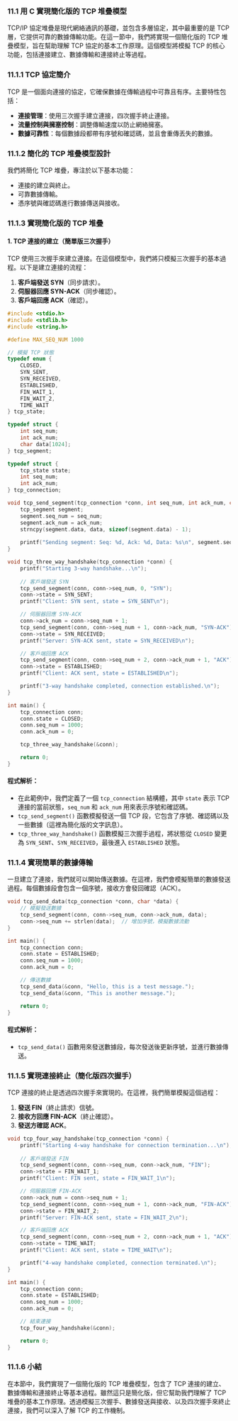 ### **11.1 用 C 實現簡化版的 TCP 堆疊模型**

TCP/IP 協定堆疊是現代網絡通訊的基礎，並包含多層協定，其中最重要的是 TCP 層，它提供可靠的數據傳輸功能。在這一節中，我們將實現一個簡化版的 TCP 堆疊模型，旨在幫助理解 TCP 協定的基本工作原理。這個模型將模擬 TCP 的核心功能，包括連接建立、數據傳輸和連接終止等過程。

### **11.1.1 TCP 協定簡介**

TCP 是一個面向連接的協定，它確保數據在傳輸過程中可靠且有序。主要特性包括：
- **連接管理**：使用三次握手建立連接，四次握手終止連接。
- **流量控制與擁塞控制**：調整傳輸速度以防止網絡擁塞。
- **數據可靠性**：每個數據段都帶有序號和確認碼，並且會重傳丟失的數據。

### **11.1.2 簡化的 TCP 堆疊模型設計**

我們將簡化 TCP 堆疊，專注於以下基本功能：
- 連接的建立與終止。
- 可靠數據傳輸。
- 憑序號與確認碼進行數據傳送與接收。

### **11.1.3 實現簡化版的 TCP 堆疊**

#### 1. **TCP 連接的建立（簡單版三次握手）**

TCP 使用三次握手來建立連接。在這個模型中，我們將只模擬三次握手的基本過程。以下是建立連接的流程：
1. **客戶端發送 SYN**（同步請求）。
2. **伺服器回應 SYN-ACK**（同步確認）。
3. **客戶端回應 ACK**（確認）。

```c
#include <stdio.h>
#include <stdlib.h>
#include <string.h>

#define MAX_SEQ_NUM 1000

// 模擬 TCP 狀態
typedef enum {
    CLOSED,
    SYN_SENT,
    SYN_RECEIVED,
    ESTABLISHED,
    FIN_WAIT_1,
    FIN_WAIT_2,
    TIME_WAIT
} tcp_state;

typedef struct {
    int seq_num;
    int ack_num;
    char data[1024];
} tcp_segment;

typedef struct {
    tcp_state state;
    int seq_num;
    int ack_num;
} tcp_connection;

void tcp_send_segment(tcp_connection *conn, int seq_num, int ack_num, char *data) {
    tcp_segment segment;
    segment.seq_num = seq_num;
    segment.ack_num = ack_num;
    strncpy(segment.data, data, sizeof(segment.data) - 1);
    
    printf("Sending segment: Seq: %d, Ack: %d, Data: %s\n", segment.seq_num, segment.ack_num, segment.data);
}

void tcp_three_way_handshake(tcp_connection *conn) {
    printf("Starting 3-way handshake...\n");
    
    // 客戶端發送 SYN
    tcp_send_segment(conn, conn->seq_num, 0, "SYN");
    conn->state = SYN_SENT;
    printf("Client: SYN sent, state = SYN_SENT\n");

    // 伺服器回應 SYN-ACK
    conn->ack_num = conn->seq_num + 1;
    tcp_send_segment(conn, conn->seq_num + 1, conn->ack_num, "SYN-ACK");
    conn->state = SYN_RECEIVED;
    printf("Server: SYN-ACK sent, state = SYN_RECEIVED\n");

    // 客戶端回應 ACK
    tcp_send_segment(conn, conn->seq_num + 2, conn->ack_num + 1, "ACK");
    conn->state = ESTABLISHED;
    printf("Client: ACK sent, state = ESTABLISHED\n");

    printf("3-way handshake completed, connection established.\n");
}

int main() {
    tcp_connection conn;
    conn.state = CLOSED;
    conn.seq_num = 1000;
    conn.ack_num = 0;

    tcp_three_way_handshake(&conn);

    return 0;
}
```

#### **程式解析**：
- 在此範例中，我們定義了一個 `tcp_connection` 結構體，其中 `state` 表示 TCP 連接的當前狀態，`seq_num` 和 `ack_num` 用來表示序號和確認碼。
- `tcp_send_segment()` 函數模擬發送一個 TCP 段，它包含了序號、確認碼以及一些數據（這裡為簡化版的文字訊息）。
- `tcp_three_way_handshake()` 函數模擬三次握手過程，將狀態從 `CLOSED` 變更為 `SYN_SENT`、`SYN_RECEIVED`，最後進入 `ESTABLISHED` 狀態。

### **11.1.4 實現簡單的數據傳輸**

一旦建立了連接，我們就可以開始傳送數據。在這裡，我們會模擬簡單的數據發送過程。每個數據段會包含一個序號，接收方會發回確認（ACK）。

```c
void tcp_send_data(tcp_connection *conn, char *data) {
    // 模擬發送數據
    tcp_send_segment(conn, conn->seq_num, conn->ack_num, data);
    conn->seq_num += strlen(data);  // 增加序號，模擬數據流動
}

int main() {
    tcp_connection conn;
    conn.state = ESTABLISHED;
    conn.seq_num = 1000;
    conn.ack_num = 0;

    // 傳送數據
    tcp_send_data(&conn, "Hello, this is a test message.");
    tcp_send_data(&conn, "This is another message.");

    return 0;
}
```

#### **程式解析**：
- `tcp_send_data()` 函數用來發送數據段，每次發送後更新序號，並進行數據傳送。

### **11.1.5 實現連接終止（簡化版四次握手）**

TCP 連接的終止是透過四次握手來實現的。在這裡，我們簡單模擬這個過程：

1. **發送 FIN**（終止請求）信號。
2. **接收方回應 FIN-ACK**（終止確認）。
3. **發送方確認 ACK**。

```c
void tcp_four_way_handshake(tcp_connection *conn) {
    printf("Starting 4-way handshake for connection termination...\n");
    
    // 客戶端發送 FIN
    tcp_send_segment(conn, conn->seq_num, conn->ack_num, "FIN");
    conn->state = FIN_WAIT_1;
    printf("Client: FIN sent, state = FIN_WAIT_1\n");

    // 伺服器回應 FIN-ACK
    conn->ack_num = conn->seq_num + 1;
    tcp_send_segment(conn, conn->seq_num + 1, conn->ack_num, "FIN-ACK");
    conn->state = FIN_WAIT_2;
    printf("Server: FIN-ACK sent, state = FIN_WAIT_2\n");

    // 客戶端回應 ACK
    tcp_send_segment(conn, conn->seq_num + 2, conn->ack_num + 1, "ACK");
    conn->state = TIME_WAIT;
    printf("Client: ACK sent, state = TIME_WAIT\n");

    printf("4-way handshake completed, connection terminated.\n");
}

int main() {
    tcp_connection conn;
    conn.state = ESTABLISHED;
    conn.seq_num = 1000;
    conn.ack_num = 0;

    // 結束連接
    tcp_four_way_handshake(&conn);

    return 0;
}
```

### **11.1.6 小結**

在本節中，我們實現了一個簡化版的 TCP 堆疊模型，包含了 TCP 連接的建立、數據傳輸和連接終止等基本過程。雖然這只是簡化版，但它幫助我們理解了 TCP 堆疊的基本工作原理。透過模擬三次握手、數據發送與接收、以及四次握手來終止連接，我們可以深入了解 TCP 的工作機制。